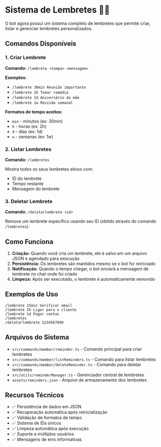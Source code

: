 # Sistema de Lembretes 🤖⏰

O bot agora possui um sistema completo de lembretes que permite criar, listar e gerenciar lembretes personalizados.

## Comandos Disponíveis

### 1. Criar Lembrete
**Comando:** `/lembrete <tempo> <mensagem>`

**Exemplos:**
- `/lembrete 30min Reunião importante`
- `/lembrete 2h Tomar remédio`
- `/lembrete 1d Aniversário da mãe`
- `/lembrete 1w Revisão semanal`

**Formatos de tempo aceitos:**
- `min` - minutos (ex: 30min)
- `h` - horas (ex: 2h)
- `d` - dias (ex: 1d)
- `w` - semanas (ex: 1w)

### 2. Listar Lembretes
**Comando:** `/lembretes`

Mostra todos os seus lembretes ativos com:
- ID do lembrete
- Tempo restante
- Mensagem do lembrete

### 3. Deletar Lembrete
**Comando:** `/deletarlembrete <id>`

Remove um lembrete específico usando seu ID (obtido através do comando `/lembretes`).

## Como Funciona

1. **Criação:** Quando você cria um lembrete, ele é salvo em um arquivo JSON e agendado para execução
2. **Persistência:** Os lembretes são mantidos mesmo se o bot for reiniciado
3. **Notificação:** Quando o tempo chegar, o bot enviará a mensagem de lembrete no chat onde foi criado
4. **Limpeza:** Após ser executado, o lembrete é automaticamente removido

## Exemplos de Uso

```
/lembrete 15min Verificar email
/lembrete 1h Ligar para o cliente
/lembrete 1d Pagar contas
/lembretes
/deletarlembrete 1234567890
```

## Arquivos do Sistema

- `src/commands/member/reminder.ts` - Comando principal para criar lembretes
- `src/commands/member/listReminders.ts` - Comando para listar lembretes
- `src/commands/member/deleteReminder.ts` - Comando para deletar lembretes
- `src/utils/reminderManager.ts` - Gerenciador central de lembretes
- `assets/reminders.json` - Arquivo de armazenamento dos lembretes

## Recursos Técnicos

- ✅ Persistência de dados em JSON
- ✅ Recuperação automática após reinicialização
- ✅ Validação de formatos de tempo
- ✅ Sistema de IDs únicos
- ✅ Limpeza automática após execução
- ✅ Suporte a múltiplos usuários
- ✅ Mensagens de erro informativas
